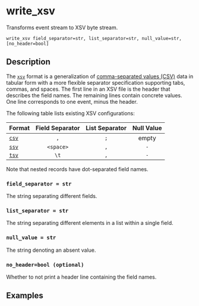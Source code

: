 # write_xsv

Transforms event stream to XSV byte stream.

```tql
write_xsv field_separator=str, list_separator=str, null_value=str, [no_header=bool]
```

## Description

The [`xsv`][xsv] format is a generalization of [comma-separated values (CSV)][csv] data
in tabular form with a more flexible separator specification supporting tabs,
commas, and spaces. The first line in an XSV file is the header that describes
the field names. The remaining lines contain concrete values. One line
corresponds to one event, minus the header.

The following table lists existing XSV configurations:

|Format               |Field Separator|List Separator|Null Value|
|---------------------|:-------------:|:------------:|:--------:|
|[`csv`](write_csv.md)|`,`            |`;`           | empty    |
|[`ssv`](write_ssv.md)|`<space>`      |`,`           |`-`       |
|[`tsv`](write_tsv.md)|`\t`           |`,`           |`-`       |

[csv]: https://en.wikipedia.org/wiki/Comma-separated_values
[xsv]: https://en.wikipedia.org/wiki/Delimiter-separated_values

Note that nested records have dot-separated field names.

### `field_separator = str`

The string separating different fields.

### `list_separator = str`

The string separating different elements in a list within a single field.

### `null_value = str`

The string denoting an absent value.

### `no_header=bool (optional)`

Whether to not print a header line containing the field names.

## Examples
